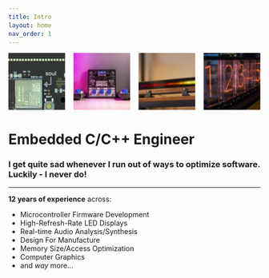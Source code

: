 ```yaml
---
title: Intro
layout: home
nav_order: 1
---
```


![Connor Nishijima](https://github.com/connornishijima/connornishijima.github.io/blob/main/img/banner.png?raw=true)

# Embedded C/C++ Engineer

### I get quite sad whenever I run out of ways to optimize software. Luckily - I never do!

--------

**12 years of experience** across:

- Microcontroller Firmware Development
- High-Refresh-Rate LED Displays
- Real-time Audio Analysis/Synthesis
- Design For Manufacture
- Memory Size/Access Optimization
- Computer Graphics 
- and *way* more...
